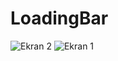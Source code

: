 # LoadingBar

![Ekran 2](https://github.com/user-attachments/assets/3be8a10a-2b11-4d56-9a2c-0c68832561e1)
![Ekran 1](https://github.com/user-attachments/assets/bb127887-659c-40a4-8218-214d8d5414bd)
